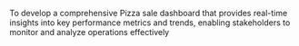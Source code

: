 To develop a comprehensive Pizza sale dashboard that provides real-time insights into key performance metrics and trends, enabling stakeholders to monitor and analyze operations effectively
